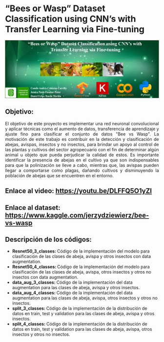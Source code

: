 # “Bees or Wasp” Dataset Classification using CNN’s with Transfer Learning via Fine-tuning

<p align="center">
  <img src="https://github.com/jessicaescobar21/beesvswasp/blob/main/banner.png" />
</p>

## Objetivo: 

<p align=" justify">
El objetivo de este proyecto es implementar una red neuronal convolucional y aplicar técnicas como el aumento de datos, transferencia de aprendizaje y ajuste fino para clasificar el conjunto de datos "Bee vs Wasp". La motivación de este trabajo es contribuir en la detección y clasificación de abejas, avispas, insectos y no insectos, para brindar un apoyo al control de las plantas y cultivos del sector agropecuario con el fin de determinar algún animal u objeto que pueda perjudicar la calidad de estos. Es importante identificar la presencia de abejas en el cultivo ya que son indispensables para que la polinización se lleve a cabo, mientras que, las avispas pueden llegar a comportarse como plagas, dañando cultivos y disminuyendo la población de abejas que se encuentren en el entorno.</p>

## Enlace al video: https://youtu.be/DLFFQ5O1yZI

## Enlace al dataset: https://www.kaggle.com/jerzydziewierz/bee-vs-wasp

## Descripción de los códigos: 

<p align=" justify">
  
  <ul>
  <li> <b> Resnet50_3_classes: </b> Código de la implementación del modelo para clasificación de las clases de abeja, avispa y otros insectos con data augmentation.
  <li> <b> Resnet50_4_classes: </b> Código de la implementación del modelo para clasificación de las clases de abeja, avispa, otros insectos y otros no insectos con data augmentation.
  <li> <b> data_aug_3_classes: </b> Código de la implementación del data augmentation para las clases de abeja, avispa y otros insectos.
  <li> <b> data_aug_4_classes: </b> Código de la implementación del data augmentation para las clases de abeja, avispa, otros insectos y otros no insectos.
  <li> <b> split_3_classes: </b> Código de la implementación de la distribución de datos en train, test y validation para las clases de abeja, avispa y otros insectos.
  <li> <b> split_4_classes: </b> Código de la implementación de la distribución de datos en train, test y validation para las clases de abeja, avispa, otros insectos y otros no insectos.
  </ul> 
  
</p>
